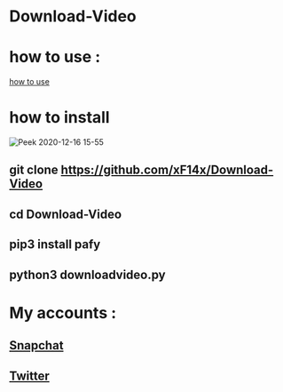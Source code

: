 # Download-Video
# how to use :
<a  href="https://twitter.com/F14Commander/status/1339225075690647552?s=20">how to use</a>
# how to install
![Peek 2020-12-16 15-55](https://user-images.githubusercontent.com/66462888/102351419-7934ca80-3fb7-11eb-8ab1-54edc72a7ffe.gif)
## git clone https://github.com/xF14x/Download-Video
## cd Download-Video
## pip3 install pafy
## python3 downloadvideo.py
# My accounts :
## **<a href="https://www.snapchat.com/add/sulimanxx1">Snapchat</a>**
## **<a href="https://twitter.com/F14Commander">Twitter</a>**
